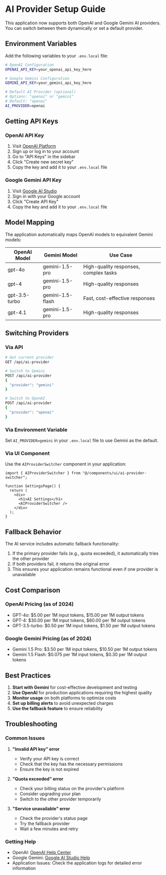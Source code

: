 # AI Provider Setup Guide

This application now supports both OpenAI and Google Gemini AI providers. You can switch between them dynamically or set a default provider.

## Environment Variables

Add the following variables to your `.env.local` file:

```bash
# OpenAI Configuration
OPENAI_API_KEY=your_openai_api_key_here

# Google Gemini Configuration
GEMINI_API_KEY=your_gemini_api_key_here

# Default AI Provider (optional)
# Options: "openai" or "gemini"
# Default: "openai"
AI_PROVIDER=openai
```

## Getting API Keys

### OpenAI API Key

1. Visit [OpenAI Platform](https://platform.openai.com/)
2. Sign up or log in to your account
3. Go to "API Keys" in the sidebar
4. Click "Create new secret key"
5. Copy the key and add it to your `.env.local` file

### Google Gemini API Key

1. Visit [Google AI Studio](https://makersuite.google.com/app/apikey)
2. Sign in with your Google account
3. Click "Create API Key"
4. Copy the key and add it to your `.env.local` file

## Model Mapping

The application automatically maps OpenAI models to equivalent Gemini models:

| OpenAI Model  | Gemini Model     | Use Case                              |
| ------------- | ---------------- | ------------------------------------- |
| gpt-4o        | gemini-1.5-pro   | High-quality responses, complex tasks |
| gpt-4         | gemini-1.5-pro   | High-quality responses                |
| gpt-3.5-turbo | gemini-1.5-flash | Fast, cost-effective responses        |
| gpt-4.1       | gemini-1.5-pro   | High-quality responses                |

## Switching Providers

### Via API

```bash
# Get current provider
GET /api/ai-provider

# Switch to Gemini
POST /api/ai-provider
{
  "provider": "gemini"
}

# Switch to OpenAI
POST /api/ai-provider
{
  "provider": "openai"
}
```

### Via Environment Variable

Set `AI_PROVIDER=gemini` in your `.env.local` file to use Gemini as the default.

### Via UI Component

Use the `AIProviderSwitcher` component in your application:

```tsx
import { AIProviderSwitcher } from "@/components/ui/ai-provider-switcher";

function SettingsPage() {
  return (
    <div>
      <h1>AI Settings</h1>
      <AIProviderSwitcher />
    </div>
  );
}
```

## Fallback Behavior

The AI service includes automatic fallback functionality:

1. If the primary provider fails (e.g., quota exceeded), it automatically tries the other provider
2. If both providers fail, it returns the original error
3. This ensures your application remains functional even if one provider is unavailable

## Cost Comparison

### OpenAI Pricing (as of 2024)

- GPT-4o: $5.00 per 1M input tokens, $15.00 per 1M output tokens
- GPT-4: $30.00 per 1M input tokens, $60.00 per 1M output tokens
- GPT-3.5-turbo: $0.50 per 1M input tokens, $1.50 per 1M output tokens

### Google Gemini Pricing (as of 2024)

- Gemini 1.5 Pro: $3.50 per 1M input tokens, $10.50 per 1M output tokens
- Gemini 1.5 Flash: $0.075 per 1M input tokens, $0.30 per 1M output tokens

## Best Practices

1. **Start with Gemini** for cost-effective development and testing
2. **Use OpenAI** for production applications requiring the highest quality
3. **Monitor usage** on both platforms to optimize costs
4. **Set up billing alerts** to avoid unexpected charges
5. **Use the fallback feature** to ensure reliability

## Troubleshooting

### Common Issues

1. **"Invalid API key" error**
   - Verify your API key is correct
   - Check that the key has the necessary permissions
   - Ensure the key is not expired

2. **"Quota exceeded" error**
   - Check your billing status on the provider's platform
   - Consider upgrading your plan
   - Switch to the other provider temporarily

3. **"Service unavailable" error**
   - Check the provider's status page
   - Try the fallback provider
   - Wait a few minutes and retry

### Getting Help

- OpenAI: [OpenAI Help Center](https://help.openai.com/)
- Google Gemini: [Google AI Studio Help](https://ai.google.dev/docs)
- Application Issues: Check the application logs for detailed error information
